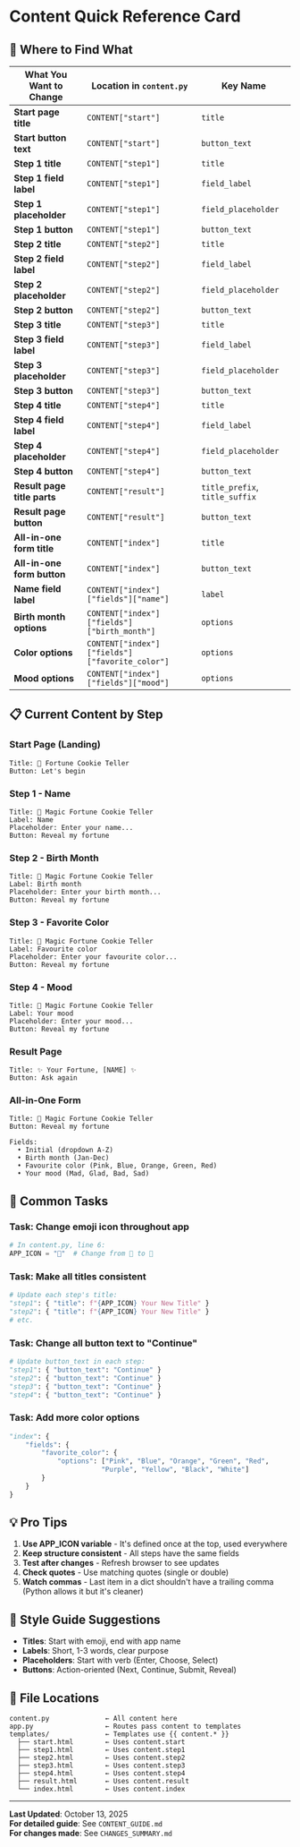 # Content Quick Reference Card

## 🎯 Where to Find What

| What You Want to Change | Location in `content.py` | Key Name |
|------------------------|--------------------------|----------|
| **Start page title** | `CONTENT["start"]` | `title` |
| **Start button text** | `CONTENT["start"]` | `button_text` |
| **Step 1 title** | `CONTENT["step1"]` | `title` |
| **Step 1 field label** | `CONTENT["step1"]` | `field_label` |
| **Step 1 placeholder** | `CONTENT["step1"]` | `field_placeholder` |
| **Step 1 button** | `CONTENT["step1"]` | `button_text` |
| **Step 2 title** | `CONTENT["step2"]` | `title` |
| **Step 2 field label** | `CONTENT["step2"]` | `field_label` |
| **Step 2 placeholder** | `CONTENT["step2"]` | `field_placeholder` |
| **Step 2 button** | `CONTENT["step2"]` | `button_text` |
| **Step 3 title** | `CONTENT["step3"]` | `title` |
| **Step 3 field label** | `CONTENT["step3"]` | `field_label` |
| **Step 3 placeholder** | `CONTENT["step3"]` | `field_placeholder` |
| **Step 3 button** | `CONTENT["step3"]` | `button_text` |
| **Step 4 title** | `CONTENT["step4"]` | `title` |
| **Step 4 field label** | `CONTENT["step4"]` | `field_label` |
| **Step 4 placeholder** | `CONTENT["step4"]` | `field_placeholder` |
| **Step 4 button** | `CONTENT["step4"]` | `button_text` |
| **Result page title parts** | `CONTENT["result"]` | `title_prefix`, `title_suffix` |
| **Result page button** | `CONTENT["result"]` | `button_text` |
| **All-in-one form title** | `CONTENT["index"]` | `title` |
| **All-in-one form button** | `CONTENT["index"]` | `button_text` |
| **Name field label** | `CONTENT["index"]["fields"]["name"]` | `label` |
| **Birth month options** | `CONTENT["index"]["fields"]["birth_month"]` | `options` |
| **Color options** | `CONTENT["index"]["fields"]["favorite_color"]` | `options` |
| **Mood options** | `CONTENT["index"]["fields"]["mood"]` | `options` |

## 📋 Current Content by Step

### Start Page (Landing)
```
Title: 🔮 Fortune Cookie Teller
Button: Let's begin
```

### Step 1 - Name
```
Title: 🔮 Magic Fortune Cookie Teller
Label: Name
Placeholder: Enter your name...
Button: Reveal my fortune
```

### Step 2 - Birth Month
```
Title: 🔮 Magic Fortune Cookie Teller
Label: Birth month
Placeholder: Enter your birth month...
Button: Reveal my fortune
```

### Step 3 - Favorite Color
```
Title: 🔮 Magic Fortune Cookie Teller
Label: Favourite color
Placeholder: Enter your favourite color...
Button: Reveal my fortune
```

### Step 4 - Mood
```
Title: 🔮 Magic Fortune Cookie Teller
Label: Your mood
Placeholder: Enter your mood...
Button: Reveal my fortune
```

### Result Page
```
Title: ✨ Your Fortune, [NAME] ✨
Button: Ask again
```

### All-in-One Form
```
Title: 🔮 Magic Fortune Cookie Teller
Button: Reveal my fortune

Fields:
  • Initial (dropdown A-Z)
  • Birth month (Jan-Dec)
  • Favourite color (Pink, Blue, Orange, Green, Red)
  • Your mood (Mad, Glad, Bad, Sad)
```

## 🔧 Common Tasks

### Task: Change emoji icon throughout app
```python
# In content.py, line 6:
APP_ICON = "🌟"  # Change from 🔮 to 🌟
```

### Task: Make all titles consistent
```python
# Update each step's title:
"step1": { "title": f"{APP_ICON} Your New Title" }
"step2": { "title": f"{APP_ICON} Your New Title" }
# etc.
```

### Task: Change all button text to "Continue"
```python
# Update button_text in each step:
"step1": { "button_text": "Continue" }
"step2": { "button_text": "Continue" }
"step3": { "button_text": "Continue" }
"step4": { "button_text": "Continue" }
```

### Task: Add more color options
```python
"index": {
    "fields": {
        "favorite_color": {
            "options": ["Pink", "Blue", "Orange", "Green", "Red", 
                       "Purple", "Yellow", "Black", "White"]
        }
    }
}
```

## 💡 Pro Tips

1. **Use APP_ICON variable** - It's defined once at the top, used everywhere
2. **Keep structure consistent** - All steps have the same fields
3. **Test after changes** - Refresh browser to see updates
4. **Check quotes** - Use matching quotes (single or double)
5. **Watch commas** - Last item in a dict shouldn't have a trailing comma (Python allows it but it's cleaner)

## 🎨 Style Guide Suggestions

- **Titles**: Start with emoji, end with app name
- **Labels**: Short, 1-3 words, clear purpose
- **Placeholders**: Start with verb (Enter, Choose, Select)
- **Buttons**: Action-oriented (Next, Continue, Submit, Reveal)

## 📱 File Locations

```
content.py              ← All content here
app.py                  ← Routes pass content to templates
templates/              ← Templates use {{ content.* }}
  ├── start.html        ← Uses content.start
  ├── step1.html        ← Uses content.step1
  ├── step2.html        ← Uses content.step2
  ├── step3.html        ← Uses content.step3
  ├── step4.html        ← Uses content.step4
  ├── result.html       ← Uses content.result
  └── index.html        ← Uses content.index
```

---

**Last Updated**: October 13, 2025  
**For detailed guide**: See `CONTENT_GUIDE.md`  
**For changes made**: See `CHANGES_SUMMARY.md`

